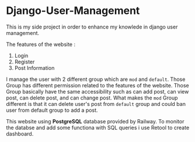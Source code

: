 # Django-User-Management
This is my side project in order to enhance my knowlede in django user management.

The features of the website :
1. Login
2. Register
3. Post Information

I manage the user with 2 different group which are `mod` and `default`. Those Group has different permission related to the features of the website.
Those Group basically have the same accessibility such as can add post, can view post, can delete post, and can change post. What makes the `mod`
Group different is that it can delete user's post from `default` group and could ban user from default group to add a post.


This website using **PostgreSQL** database provided by Railway. To monitor the databse and add some functiona with SQL queries i use Retool to create
dashboard.


